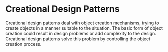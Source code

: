 # Creational Design Patterns
Creational design patterns deal
with object creation mechanisms, 
trying to create objects in a manner 
suitable to the situation. The basic 
form of object creation could result in 
design problems or add complexity to the design. Creational design patterns solve this problem by controlling the object creation process.